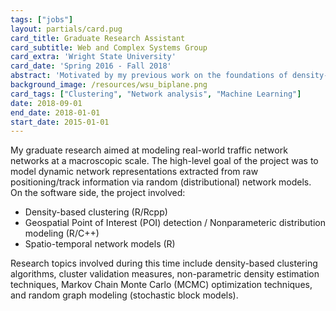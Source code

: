 ```yaml
---
tags: ["jobs"]
layout: partials/card.pug
card_title: Graduate Research Assistant
card_subtitle: Web and Complex Systems Group
card_extra: 'Wright State University'
card_date: 'Spring 2016 - Fall 2018'
abstract: 'Motivated by my previous work on the foundations of density-based clustering, I focused on implementing and extending the Mapper algorithm, a popular and very general method which has been used successfully for data analysis.'
background_image: /resources/wsu_biplane.png
card_tags: ["Clustering", "Network analysis", "Machine Learning"]
date: 2018-09-01
end_date: 2018-01-01
start_date: 2015-01-01
---
```


My graduate research aimed at modeling real-world traffic network
networks at a macroscopic scale. The high-level goal of the project was
to model dynamic network representations extracted from raw
positioning/track information via random (distributional) network
models. On the software side, the project involved:

<div class="p-2 overflow-auto px-4 py-2 bg-white-100">

<div class="bullet_list ml-2 mt-1 lisc-desc space-y-2 prose-md"
style="list-style-type: disc !important;">

- Density-based clustering (R/Rcpp)
- Geospatial Point of Interest (POI) detection / Nonparameteric
  distribution modeling (R/C++)
- Spatio-temporal network models (R)

</div>

</div>

Research topics involved during this time include density-based
clustering algorithms, cluster validation measures, non-parametric
density estimation techniques, Markov Chain Monte Carlo (MCMC)
optimization techniques, and random graph modeling (stochastic block
models).
